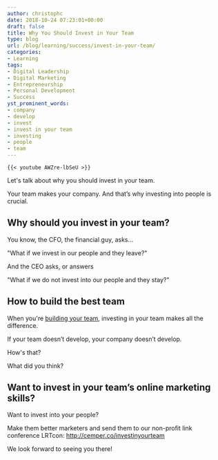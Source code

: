 ```yaml
---
author: christophc
date: 2018-10-24 07:23:01+00:00
draft: false
title: Why You Should Invest in Your Team
type: blog
url: /blog/learning/success/invest-in-your-team/
categories:
- Learning
tags:
- Digital Leadership
- Digital Marketing
- Entrepreneurship
- Personal Development
- Success
yst_prominent_words:
- company
- develop
- invest
- invest in your team
- investing
- people
- team
---
```


	{{< youtube AWZre-lbSeU >}}
	

Let's talk about why you should invest in your team.




Your team makes your company. And that’s why investing into people is crucial.




## Why should you invest in your team?




You know, the CFO, the financial guy, asks...




"What if we invest in our people and they leave?"




And the CEO asks, or answers




"What if we do not invest into our people and they stay?"




## How to build the best team




When you're [building your team](https://www.christophcemper.com/digital-leadership/fix-a-hiring-mistake/), investing in your team makes all the difference.




If your team doesn’t develop, your company doesn’t develop.




How's that?




What did you think?




## Want to invest in your team’s online marketing skills?




Want to invest into your people? 




Make them better marketers and send them to our non-profit link conference LRTcon: [http://cemper.co/investinyourteam ](http://cemper.co/investinyourteam)




We look forward to seeing you there!



